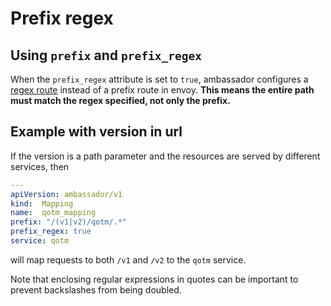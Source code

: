 # Prefix regex

## Using `prefix` and `prefix_regex`

When the `prefix_regex` attribute is set to `true`, ambassador configures a [regex route](https://www.envoyproxy.io/docs/envoy/v1.5.0/api-v1/route_config/route#route) instead of a prefix route in envoy. **This means the entire path must match the regex specified, not only the prefix.** 

## Example with version in url

If the version is a path parameter and the resources are served by different services, then

```yaml
---
apiVersion: ambassador/v1
kind:  Mapping
name:  qotm_mapping
prefix: "/(v1|v2)/qotm/.*"
prefix_regex: true
service: qotm
```

will map requests to both `/v1` and `/v2` to the `qotm` service.

Note that enclosing regular expressions in quotes can be important to prevent backslashes from being doubled.

